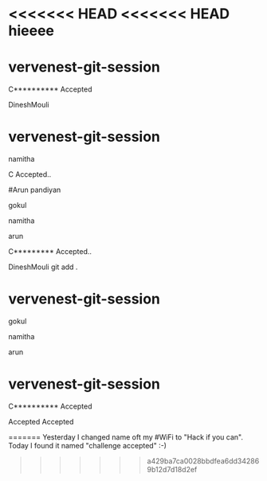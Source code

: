 <<<<<<< HEAD
<<<<<<< HEAD
hieeee
=======

# vervenest-git-session






C********** Accepted



DineshMouli


# vervenest-git-session



namitha

C Accepted..




#Arun pandiyan

gokul

namitha

arun

C********* Accepted..



DineshMouli
git add .


# vervenest-git-session
gokul

namitha

arun

# vervenest-git-session

C********** Accepted

 Accepted
 Accepted

=======
Yesterday I changed name oft my #WiFi to "Hack if you can". Today I found it named "challenge accepted" :-)
>>>>>>> a429ba7ca0028bbdfea6dd342869b12d7d18d2ef
